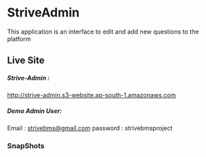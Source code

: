 # StriveAdmin

This application is an interface to edit and add new questions to the platform

## Live Site

##### Strive-Admin : 

http://strive-admin.s3-website.ap-south-1.amazonaws.com

##### Demo Admin User:  

Email : strivebms@gmail.com  password : strivebmsproject

### SnapShots


